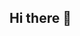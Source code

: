 ## Hi there 👋

<!--
**J-K3n/J-K3n** is a ✨ _special_ ✨ repository because its `README.md` (this file) appears on your GitHub profile.

Here are some ideas to get you started:

- 🔭 Currently working on a blog to document my life and experiences. Much like a journal/diary
- 🌱 This is my first time coding a project!
- 🤔 Please offer help if you have suggestions for my code/things I can add to the blog!
- 😄 Pronouns: He/Him
